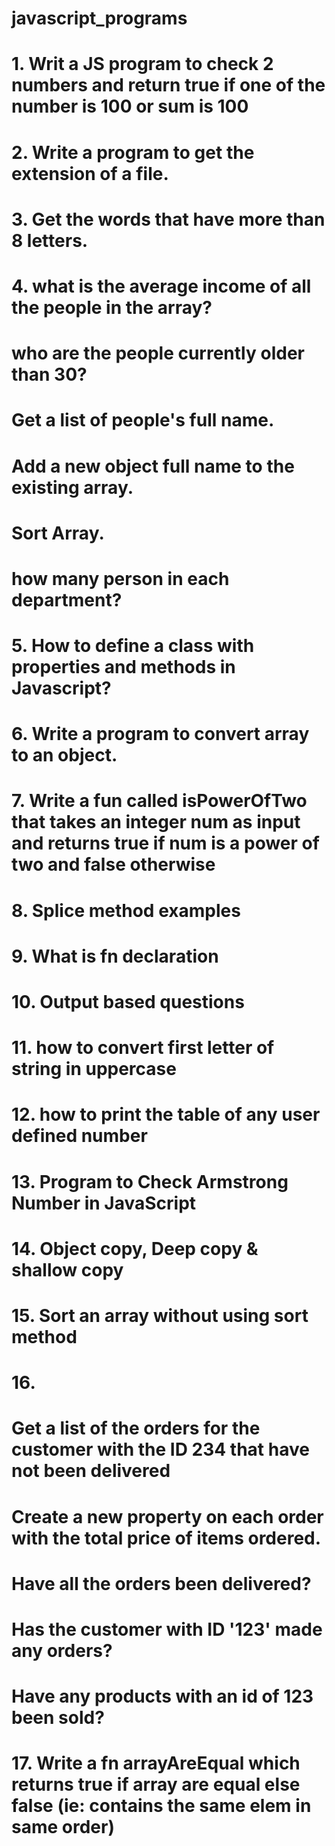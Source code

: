# javascript_programs

# 1. Writ a JS program to check 2 numbers and return true if one of the number is 100 or sum is 100
# 2. Write a program to get the extension of a file.
# 3. Get the words that have more than 8 letters.
# 4. what is the average income of all the people in the array?
#    who are the people currently older than 30?
#    Get a list of people's full name.
#    Add a new object full name to the existing array.
#    Sort Array.
#    how many person in each department?
# 5. How to define a class with properties and methods in Javascript?
# 6. Write a program to convert array to an object.
# 7. Write a fun called isPowerOfTwo that takes an integer num as input and returns true if num is a power of two and false otherwise
# 8. Splice method examples
# 9. What is fn declaration
# 10. Output based questions
# 11. how to convert first letter of string in uppercase
# 12. how to print the table of any user defined number
# 13. Program to Check Armstrong Number in JavaScript
# 14. Object copy, Deep copy & shallow copy
# 15. Sort an array without using sort method
# 16. 
#    Get a list of the orders for the customer with the ID 234 that have not been delivered
#    Create a new property on each order with the total price of items ordered.
#    Have all the orders been delivered?
#    Has the customer with ID '123' made any orders?
#    Have any products with an id of 123 been sold?
# 17. Write a fn arrayAreEqual which returns true if array are equal else false (ie: contains the same elem in same order)